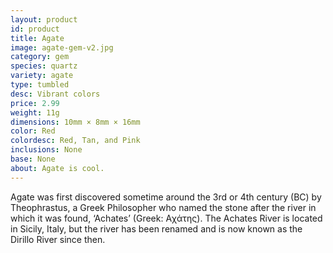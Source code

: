 ```yaml
---
layout: product
id: product
title: Agate
image: agate-gem-v2.jpg
category: gem
species: quartz
variety: agate
type: tumbled
desc: Vibrant colors
price: 2.99
weight: 11g
dimensions: 10mm × 8mm × 16mm
color: Red
colordesc: Red, Tan, and Pink
inclusions: None
base: None
about: Agate is cool.
---
```


Agate was first discovered sometime around the 3rd or 4th century (BC) by Theophrastus, a Greek Philosopher who named the stone after the river in which it was found, ‘Achates’ (Greek: Aχάτης). The Achates River is located in Sicily, Italy, but the river has been renamed and is now known as the Dirillo River since then.
